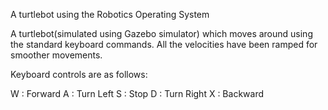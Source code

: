 A turtlebot using the Robotics Operating System

A turtlebot(simulated using Gazebo simulator) which moves around using the standard keyboard commands.
All the velocities have been ramped for smoother movements.

Keyboard controls are as follows:

W : Forward     A : Turn Left     S : Stop      D : Turn Right      X : Backward

